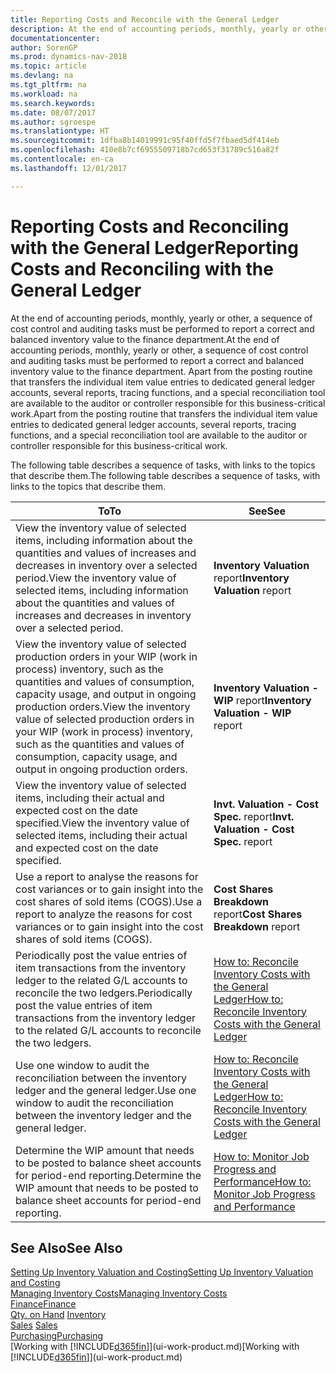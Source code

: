 ```yaml
---
title: Reporting Costs and Reconcile with the General Ledger
description: At the end of accounting periods, monthly, yearly or other, a sequence of cost control and auditing tasks must be performed to report a correct and balanced inventory value to the finance department. Apart from the posting routine that transfers the individual item value entries to dedicated general ledger accounts, several reports, tracing functions, and a special reconciliation tool are available to the auditor or controller responsible for this business-critical work.
documentationcenter: 
author: SorenGP
ms.prod: dynamics-nav-2018
ms.topic: article
ms.devlang: na
ms.tgt_pltfrm: na
ms.workload: na
ms.search.keywords: 
ms.date: 08/07/2017
ms.author: sgroespe
ms.translationtype: HT
ms.sourcegitcommit: 1dfba8b14019991c95f40ffd5f7fbaed5df414eb
ms.openlocfilehash: 410e8b7cf6955509718b7cd653f31789c516a82f
ms.contentlocale: en-ca
ms.lasthandoff: 12/01/2017

---
```

# <a name="reporting-costs-and-reconciling-with-the-general-ledger"></a><span data-ttu-id="a82c8-104">Reporting Costs and Reconciling with the General Ledger</span><span class="sxs-lookup"><span data-stu-id="a82c8-104">Reporting Costs and Reconciling with the General Ledger</span></span>
<span data-ttu-id="a82c8-105">At the end of accounting periods, monthly, yearly or other, a sequence of cost control and auditing tasks must be performed to report a correct and balanced inventory value to the finance department.</span><span class="sxs-lookup"><span data-stu-id="a82c8-105">At the end of accounting periods, monthly, yearly or other, a sequence of cost control and auditing tasks must be performed to report a correct and balanced inventory value to the finance department.</span></span> <span data-ttu-id="a82c8-106">Apart from the posting routine that transfers the individual item value entries to dedicated general ledger accounts, several reports, tracing functions, and a special reconciliation tool are available to the auditor or controller responsible for this business-critical work.</span><span class="sxs-lookup"><span data-stu-id="a82c8-106">Apart from the posting routine that transfers the individual item value entries to dedicated general ledger accounts, several reports, tracing functions, and a special reconciliation tool are available to the auditor or controller responsible for this business-critical work.</span></span>  

 <span data-ttu-id="a82c8-107">The following table describes a sequence of tasks, with links to the topics that describe them.</span><span class="sxs-lookup"><span data-stu-id="a82c8-107">The following table describes a sequence of tasks, with links to the topics that describe them.</span></span>   

|<span data-ttu-id="a82c8-108">**To**</span><span class="sxs-lookup"><span data-stu-id="a82c8-108">**To**</span></span>|<span data-ttu-id="a82c8-109">**See**</span><span class="sxs-lookup"><span data-stu-id="a82c8-109">**See**</span></span>|  
|------------|-------------|  
|<span data-ttu-id="a82c8-110">View the inventory value of selected items, including information about the quantities and values of increases and decreases in inventory over a selected period.</span><span class="sxs-lookup"><span data-stu-id="a82c8-110">View the inventory value of selected items, including information about the quantities and values of increases and decreases in inventory over a selected period.</span></span>|<span data-ttu-id="a82c8-111">**Inventory Valuation** report</span><span class="sxs-lookup"><span data-stu-id="a82c8-111">**Inventory Valuation** report</span></span>|  
|<span data-ttu-id="a82c8-112">View the inventory value of selected production orders in your WIP (work in process) inventory, such as the quantities and values of consumption, capacity usage, and output in ongoing production orders.</span><span class="sxs-lookup"><span data-stu-id="a82c8-112">View the inventory value of selected production orders in your WIP (work in process) inventory, such as the quantities and values of consumption, capacity usage, and output in ongoing production orders.</span></span>|<span data-ttu-id="a82c8-113">**Inventory Valuation - WIP** report</span><span class="sxs-lookup"><span data-stu-id="a82c8-113">**Inventory Valuation - WIP** report</span></span>|  
|<span data-ttu-id="a82c8-114">View the inventory value of selected items, including their actual and expected cost on the date specified.</span><span class="sxs-lookup"><span data-stu-id="a82c8-114">View the inventory value of selected items, including their actual and expected cost on the date specified.</span></span>|<span data-ttu-id="a82c8-115">**Invt. Valuation - Cost Spec.** report</span><span class="sxs-lookup"><span data-stu-id="a82c8-115">**Invt. Valuation - Cost Spec.** report</span></span>|  
|<span data-ttu-id="a82c8-116">Use a report to analyse the reasons for cost variances or to gain insight into the cost shares of sold items (COGS).</span><span class="sxs-lookup"><span data-stu-id="a82c8-116">Use a report to analyze the reasons for cost variances or to gain insight into the cost shares of sold items (COGS).</span></span>|<span data-ttu-id="a82c8-117">**Cost Shares Breakdown** report</span><span class="sxs-lookup"><span data-stu-id="a82c8-117">**Cost Shares Breakdown** report</span></span>|  
|<span data-ttu-id="a82c8-118">Periodically post the value entries of item transactions from the inventory ledger to the related G/L accounts to reconcile the two ledgers.</span><span class="sxs-lookup"><span data-stu-id="a82c8-118">Periodically post the value entries of item transactions from the inventory ledger to the related G/L accounts to reconcile the two ledgers.</span></span>|[<span data-ttu-id="a82c8-119">How to: Reconcile Inventory Costs with the General Ledger</span><span class="sxs-lookup"><span data-stu-id="a82c8-119">How to: Reconcile Inventory Costs with the General Ledger</span></span>](finance-how-to-post-inventory-costs-to-the-general-ledger.md)|  
|<span data-ttu-id="a82c8-120">Use one window to audit the reconciliation between the inventory ledger and the general ledger.</span><span class="sxs-lookup"><span data-stu-id="a82c8-120">Use one window to audit the reconciliation between the inventory ledger and the general ledger.</span></span>|[<span data-ttu-id="a82c8-121">How to: Reconcile Inventory Costs with the General Ledger</span><span class="sxs-lookup"><span data-stu-id="a82c8-121">How to: Reconcile Inventory Costs with the General Ledger</span></span>](finance-how-to-post-inventory-costs-to-the-general-ledger.md)|  
|<span data-ttu-id="a82c8-122">Determine the WIP amount that needs to be posted to balance sheet accounts for period-end reporting.</span><span class="sxs-lookup"><span data-stu-id="a82c8-122">Determine the WIP amount that needs to be posted to balance sheet accounts for period-end reporting.</span></span>|[<span data-ttu-id="a82c8-123">How to: Monitor Job Progress and Performance</span><span class="sxs-lookup"><span data-stu-id="a82c8-123">How to: Monitor Job Progress and Performance</span></span>](projects-how-monitor-progress-performance.md)|

## <a name="see-also"></a><span data-ttu-id="a82c8-124">See Also</span><span class="sxs-lookup"><span data-stu-id="a82c8-124">See Also</span></span>  
[<span data-ttu-id="a82c8-125">Setting Up Inventory Valuation and Costing</span><span class="sxs-lookup"><span data-stu-id="a82c8-125">Setting Up Inventory Valuation and Costing</span></span>](finance-set-up-inventory-valuation-and-costing.md)  
[<span data-ttu-id="a82c8-126">Managing Inventory Costs</span><span class="sxs-lookup"><span data-stu-id="a82c8-126">Managing Inventory Costs</span></span>](finance-manage-inventory-costs.md)  
[<span data-ttu-id="a82c8-127">Finance</span><span class="sxs-lookup"><span data-stu-id="a82c8-127">Finance</span></span>](finance.md)  
<span data-ttu-id="a82c8-128">[Qty. on Hand](inventory-manage-inventory.md) </span><span class="sxs-lookup"><span data-stu-id="a82c8-128">[Inventory](inventory-manage-inventory.md) </span></span>  
<span data-ttu-id="a82c8-129">[Sales](sales-manage-sales.md) </span><span class="sxs-lookup"><span data-stu-id="a82c8-129">[Sales](sales-manage-sales.md) </span></span>  
[<span data-ttu-id="a82c8-130">Purchasing</span><span class="sxs-lookup"><span data-stu-id="a82c8-130">Purchasing</span></span>](purchasing-manage-purchasing.md)  
<span data-ttu-id="a82c8-131">[Working with [!INCLUDE[d365fin](includes/d365fin_md.md)]](ui-work-product.md)</span><span class="sxs-lookup"><span data-stu-id="a82c8-131">[Working with [!INCLUDE[d365fin](includes/d365fin_md.md)]](ui-work-product.md)</span></span>


